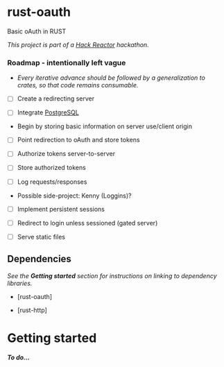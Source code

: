 rust-oauth
==========

Basic oAuth in RUST

*This project is part of a [Hack Reactor](http://hackreactor.com/) hackathon.*

### Roadmap - intentionally left vague

* *Every iterative advance should be followed by a generalization to crates, so that code remains consumable.*

- [ ] Create a redirecting server

- [ ] Integrate [PostgreSQL](https://github.com/sfackler/rust-postgres)

 - Begin by storing basic information on server use/client origin

- [ ] Point redirection to oAuth and store tokens

- [ ] Authorize tokens server-to-server

- [ ] Store authorized tokens

- [ ] Log requests/responses

 - Possible side-project: Kenny (Loggins)?

- [ ] Implement persistent sessions

- [ ] Redirect to login unless sessioned (gated server)

- [ ] Serve static files

## Dependencies

*See the **Getting started** section for instructions on linking to dependency libraries.*

* [rust-oauth]

* [rust-http]

# Getting started

***To do...***
